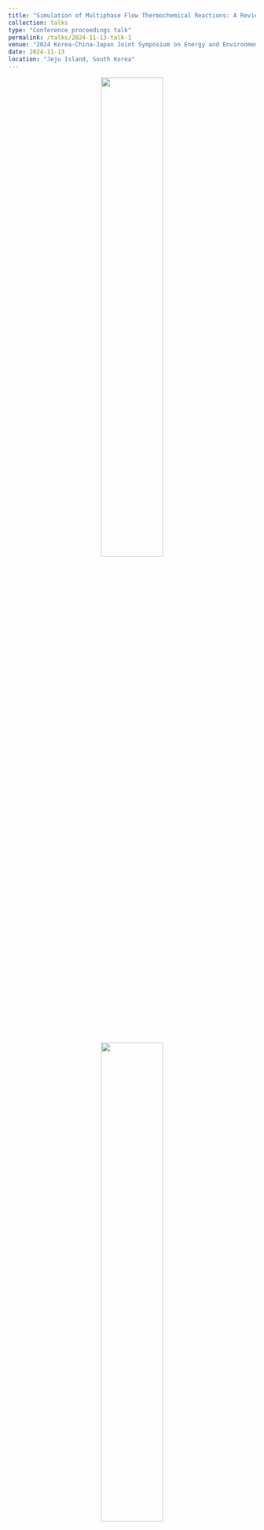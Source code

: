 ```yaml
---
title: "Simulation of Multiphase Flow Thermochemical Reactions: A Review of CFD Theory to CFD-AI Intergration"
collection: talks
type: "Conference proceedings talk"
permalink: /talks/2024-11-13-talk-1
venue: "2024 Korea-China-Japan Joint Symposium on Energy and Environment"
date: 2024-11-13
location: "Jeju Island, South Korea"
---
```

<p align="center">
  <img src="{{ '/images/corea1.jpg' | relative_url }}" style="width:50%; border-radius:8px;">
</p>
<p align="center">
  <img src="{{ '/images/corea2.jpg' | relative_url }}" style="width:50%; border-radius:8px;">
</p>

